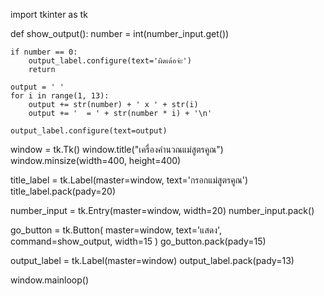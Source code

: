 import tkinter as tk

def show_output():
    number = int(number_input.get())

    if number == 0:
        output_label.configure(text='ผิดเด้อจ่ะ')
        return

    output = ' '
    for i in range(1, 13):
        output += str(number) + ' x ' + str(i)
        output += '  = ' + str(number * i) + '\n'

    output_label.configure(text=output)

window = tk.Tk()
window.title("เครื่องคำนวณแม่สูตรคูณ")
window.minsize(width=400, height=400)

title_label = tk.Label(master=window, text='กรอกแม่สูตรคูณ')
title_label.pack(pady=20)

number_input = tk.Entry(master=window, width=20)
number_input.pack()

go_button = tk.Button(
    master=window, text='แสดง',
    command=show_output, width=15
)
go_button.pack(pady=15)

output_label = tk.Label(master=window)
output_label.pack(pady=13)

window.mainloop()
